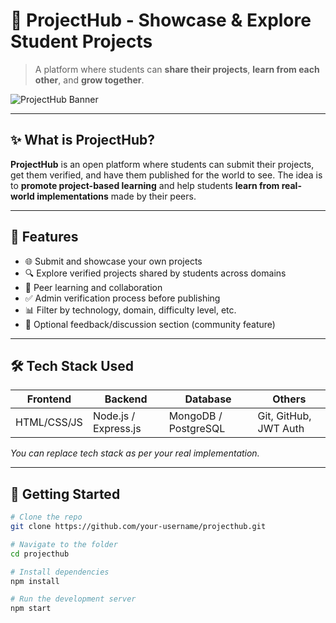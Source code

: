# 🚀 ProjectHub - Showcase & Explore Student Projects

> A platform where students can **share their projects**, **learn from each other**, and **grow together**.

![ProjectHub Banner](https://via.placeholder.com/1000x300?text=ProjectHub+%7C+Student+Projects+Sharing+Platform)

---

## ✨ What is ProjectHub?

**ProjectHub** is an open platform where students can submit their projects, get them verified, and have them published for the world to see. The idea is to **promote project-based learning** and help students **learn from real-world implementations** made by their peers.

---

## 🎯 Features

- 🌐 Submit and showcase your own projects
- 🔍 Explore verified projects shared by students across domains
- 👥 Peer learning and collaboration
- ✅ Admin verification process before publishing
- 📊 Filter by technology, domain, difficulty level, etc.
- 💬 Optional feedback/discussion section (community feature)

---

## 🛠️ Tech Stack Used

| Frontend      | Backend       | Database    | Others            |
|---------------|---------------|-------------|--------------------|
| HTML/CSS/JS   | Node.js / Express.js | MongoDB / PostgreSQL | Git, GitHub, JWT Auth |

_You can replace tech stack as per your real implementation._

---

## 🚀 Getting Started

```bash
# Clone the repo
git clone https://github.com/your-username/projecthub.git

# Navigate to the folder
cd projecthub

# Install dependencies
npm install

# Run the development server
npm start
